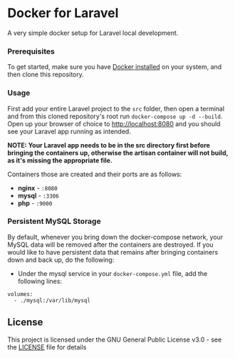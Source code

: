 # Docker for Laravel

A very simple docker setup for Laravel local development.

### Prerequisites

To get started, make sure you have [Docker installed](https://docs.docker.com/docker-for-mac/install/) on your system, and then clone this repository.

### Usage

First add your entire Laravel project to the `src` folder, then open a terminal and from this cloned repository's root run `docker-compose up -d --build`. Open up your browser of choice to [http://localhost:8080](http://localhost:8080) and you should see your Laravel app running as intended. 

**NOTE: Your Laravel app needs to be in the src directory first before bringing the containers up, otherwise the artisan container will not build, as it's missing the appropriate file.**  

Containers those are created and their ports are as follows:

- **nginx** - `:8080`
- **mysql** - `:3306`
- **php** - `:9000` 

 

### Persistent MySQL Storage


By default, whenever you bring down the docker-compose network, your MySQL data will be removed after the containers are destroyed. If you would like to have persistent data that remains after bringing containers down and back up, do the following:

- Under the mysql service in your `docker-compose.yml` file, add the following lines:

```
volumes:
  - ./mysql:/var/lib/mysql
```
 
## License

This project is licensed under the GNU General Public License v3.0 - see the [LICENSE](LICENSE) file for details